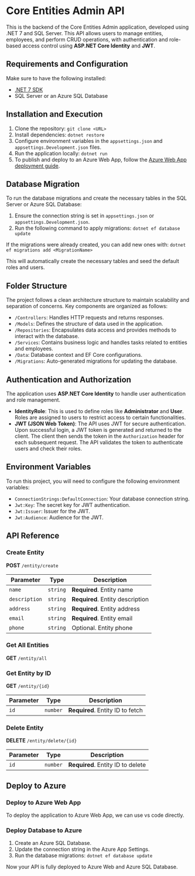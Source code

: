 # Core Entities Admin API

This is the backend of the Core Entities Admin application, developed using .NET 7 and SQL Server. This API allows users to manage entities, employees, and perform CRUD operations, with authentication and role-based access control using **ASP.NET Core Identity** and **JWT**.

## Requirements and Configuration

Make sure to have the following installed:
- [.NET 7 SDK](https://dotnet.microsoft.com/en-us/download/dotnet/7.0)
- SQL Server or an Azure SQL Database

## Installation and Execution

1. Clone the repository: `git clone <URL>`
2. Install dependencies: `dotnet restore`
3. Configure environment variables in the `appsettings.json` and `appsettings.Development.json` files.
4. Run the application locally: `dotnet run`
5. To publish and deploy to an Azure Web App, follow the [Azure Web App deployment guide](https://learn.microsoft.com/en-us/azure/app-service/quickstart-dotnetcore).

## Database Migration

To run the database migrations and create the necessary tables in the SQL Server or Azure SQL Database:

1. Ensure the connection string is set in `appsettings.json` or `appsettings.Development.json`.
2. Run the following command to apply migrations: `dotnet ef database update`

If the migrations were already created, you can add new ones with: `dotnet ef migrations add <MigrationName>`

This will automatically create the necessary tables and seed the default roles and users.

## Folder Structure

The project follows a clean architecture structure to maintain scalability and separation of concerns. Key components are organized as follows:

- `/Controllers`: Handles HTTP requests and returns responses.
- `/Models`: Defines the structure of data used in the application.
- `/Repositories`: Encapsulates data access and provides methods to interact with the database.
- `/Services`: Contains business logic and handles tasks related to entities and employees.
- `/Data`: Database context and EF Core configurations.
- `/Migrations`: Auto-generated migrations for updating the database.

## Authentication and Authorization

The application uses **ASP.NET Core Identity** to handle user authentication and role management. 

- **IdentityRole**: This is used to define roles like **Administrator** and **User**. Roles are assigned to users to restrict access to certain functionalities.
- **JWT (JSON Web Token)**: The API uses JWT for secure authentication. Upon successful login, a JWT token is generated and returned to the client. The client then sends the token in the `Authorization` header for each subsequent request. The API validates the token to authenticate users and check their roles.

## Environment Variables

To run this project, you will need to configure the following environment variables:

- `ConnectionStrings:DefaultConnection`: Your database connection string.
- `Jwt:Key`: The secret key for JWT authentication.
- `Jwt:Issuer`: Issuer for the JWT.
- `Jwt:Audience`: Audience for the JWT.

## API Reference

### Create Entity

**POST** `/entity/create`

| Parameter    | Type     | Description                  |
| ------------ | -------- | ---------------------------- |
| `name`       | `string` | **Required**. Entity name     |
| `description`| `string` | **Required**. Entity description |
| `address`    | `string` | **Required**. Entity address  |
| `email`      | `string` | **Required**. Entity email    |
| `phone`      | `string` | Optional. Entity phone        |

### Get All Entities

**GET** `/entity/all`

### Get Entity by ID

**GET** `/entity/{id}`

| Parameter | Type     | Description                       |
| --------- | -------- | --------------------------------- |
| `id`      | `number` | **Required**. Entity ID to fetch  |

### Delete Entity

**DELETE** `/entity/delete/{id}`

| Parameter | Type     | Description                       |
| --------- | -------- | --------------------------------- |
| `id`      | `number` | **Required**. Entity ID to delete |

## Deploy to Azure

### Deploy to Azure Web App

To deploy the application to Azure Web App, we can use vs code directly.

### Deploy Database to Azure

1. Create an Azure SQL Database.
2. Update the connection string in the Azure App Settings.
3. Run the database migrations: `dotnet ef database update`

Now your API is fully deployed to Azure Web and Azure SQL Database.
